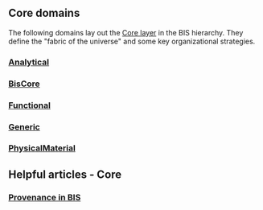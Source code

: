 ## Core domains

The following domains lay out the [Core layer](../guide/intro/bis-organization.md) in the BIS hierarchy. They define the "fabric of the universe" and some key organizational strategies.

### [Analytical](./Analytical.ecschema.md)

### [BisCore](./BisCore.ecschema.md)

### [Functional](./Functional.ecschema.md)

### [Generic](./Generic.ecschema.md)

### [PhysicalMaterial](./PhysicalMaterial.ecschema.md)

## Helpful articles - Core

### [Provenance in BIS](./Provenance-in-BIS.md)
